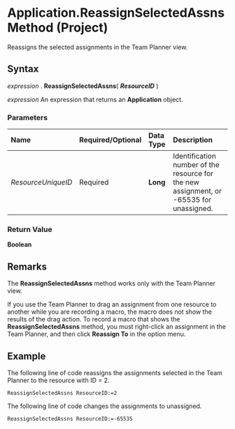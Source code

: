 
# Application.ReassignSelectedAssns Method (Project)

Reassigns the selected assignments in the Team Planner view.


## Syntax

 _expression_ . **ReassignSelectedAssns**( **_ResourceID_** )

 _expression_ An expression that returns an **Application** object.


### Parameters



|**Name**|**Required/Optional**|**Data Type**|**Description**|
|:-----|:-----|:-----|:-----|
| _ResourceUniqueID_|Required| **Long**|Identification number of the resource for the new assignment, or -65535 for unassigned.|

### Return Value

 **Boolean**


## Remarks

The  **ReassignSelectedAssns** method works only with the Team Planner view.

If you use the Team Planner to drag an assignment from one resource to another while you are recording a macro, the macro does not show the results of the drag action. To record a macro that shows the  **ReassignSelectedAssns** method, you must right-click an assignment in the Team Planner, and then click **Reassign To** in the option menu.


## Example

The following line of code reassigns the assignments selected in the Team Planner to the resource with ID = 2.


```
ReassignSelectedAssns ResourceID:=2
```

The following line of code changes the assignments to unassigned.




```
ReassignSelectedAssns ResourceID:=-65535
```

